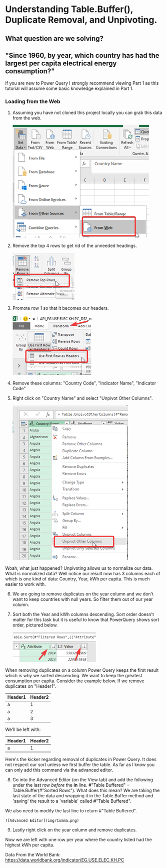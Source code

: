 # Understanding Table.Buffer(), Duplicate Removal, and Unpivoting.

## What question are we solving? 
## "Since 1960, by year, which country has had the largest per capita electrical energy consumption?"

If you are new to Power Query I strongly recommend viewing Part 1 as this tutorial will assume some basic knowledge explained in Part 1.

### Loading from the Web

1. Assuming you have not cloned this project locally you can grab this data from the web.

	![From web](img/ReadFileFromWeb.png)

2. Remove the top 4 rows to get rid of the unneeded headings.

	![Remove top 4 rows](img/RemoveTop4Rows.png)
	
3. Promote row 1 so that it becomes our headers.

	![Promote headers](img/PromoteHeaders.png)
	
4. Remove these columns: "Country Code", "Indicator Name", "Indicator Code"

5. Right click on "Country Name" and select "Unpivot Other Columns".

	![Unpivot Other](img/UnpivotOther.png)
	
Woah, what just happened? Unpivoting allows us to normalize our data. What is normalized data? Well notice our result now has 3 columns each of which is one kind of data: Country, Year, kWh per capita.  This is much easier to work with.

6. We are going to remove duplicates on the year column and we don't want to keep countries with null years. So filter them out of our year column.

7. Sort both the Year and kWh columns descending. Sort order doesn't matter for this task but it is useful to know that PowerQuery shows sort order, pictured below.

	![sort](img/Sort.png)
	
When removing duplicates on a column Power Query keeps the first result which is why we sorted descending. We want to keep the greatest consumption per capita.  Consider the example below. If we remove duplicates on "Header1".

| Header1  | Header2 |
| ------------- | ------------- |
| a  | 1  |
| a  | 2  |
| a  | 3  |

We'll be left with:

| Header1  | Header2 |
| ------------- | ------------- |
| a  | 1  |

Here's the kicker regarding removal of duplicates in Power Query. It does not respect our sort unless we first buffer the table.  As far as I know you can only add this command via the advanced editor.

8. Go into the Advanced Editor (on the View tab) and add the following under the last row *before* the **in** line.  #"Table Buffered" = Table.Buffer(#"Sorted Rows").  What does this mean? We are taking the last state of the data and wrapping it in the Table.Buffer method and 'saving' the result to a 'variable' called #"Table Buffered".

We also need to modify the last line to return #"Table Buffered".

	![Advanced Editor](img/Comma.png)
	
9. Lastly right click on the year column and remove duplicates. 

Now we are left with one row per year where the country listed had the highest kWh per capita.


Data From the World Bank: https://data.worldbank.org/indicator/EG.USE.ELEC.KH.PC

















